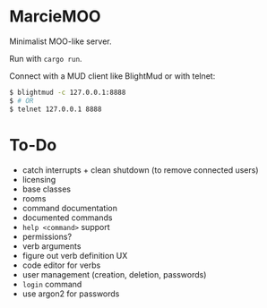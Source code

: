 # MarcieMOO

Minimalist MOO-like server.

Run with `cargo run`.

Connect with a MUD client like BlightMud or with telnet:
```bash
$ blightmud -c 127.0.0.1:8888
$ # OR
$ telnet 127.0.0.1 8888
```

# To-Do

- catch interrupts + clean shutdown (to remove connected users)
- licensing
- base classes
- rooms
- command documentation
- documented commands
- `help <command>` support
- permissions?
- verb arguments
- figure out verb definition UX
- code editor for verbs
- user management (creation, deletion, passwords)
- `login` command
- use argon2 for passwords
